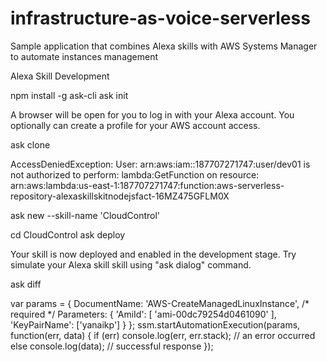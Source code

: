 # infrastructure-as-voice-serverless
Sample application that combines Alexa skills with AWS Systems Manager to automate instances management

Alexa Skill Development

npm install -g ask-cli
ask init

A browser will be open for you to log in with your Alexa account.
You optionally can create a profile for your AWS account access.

ask clone

AccessDeniedException: User: arn:aws:iam::187707271747:user/dev01 is not authorized to perform: lambda:GetFunction on resource: arn:aws:lambda:us-east-1:187707271747:function:aws-serverless-repository-alexaskillskitnodejsfact-16MZ475GFLM0X

ask new --skill-name 'CloudControl'

cd CloudControl
ask deploy

Your skill is now deployed and enabled in the development stage. Try simulate your Alexa skill skill using "ask dialog" command.


ask diff


var params = {
      DocumentName: 'AWS-CreateManagedLinuxInstance', /* required */
      Parameters: {
        'AmiId': [
          'ami-00dc79254d0461090'
        ],
        'KeyPairName': ['yanaikp']
      }
    };
    ssm.startAutomationExecution(params, function(err, data) {
      if (err) console.log(err, err.stack); // an error occurred
      else     console.log(data);           // successful response
    });
    


